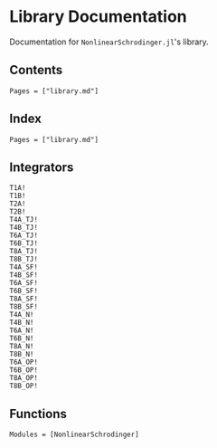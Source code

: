 # Library Documentation

Documentation for `NonlinearSchrodinger.jl`'s library.

## Contents
```@contents
Pages = ["library.md"]
```

## Index
```@index
Pages = ["library.md"]
```
## Integrators
```@docs
T1A!
T1B!
T2A!
T2B!
T4A_TJ!
T4B_TJ!
T6A_TJ!
T6B_TJ!
T8A_TJ!
T8B_TJ!
T4A_SF!
T4B_SF!
T6A_SF!
T6B_SF!
T8A_SF!
T8B_SF!
T4A_N!
T4B_N!
T6A_N!
T6B_N!
T8A_N!
T8B_N!
T6A_OP!
T6B_OP!
T8A_OP!
T8B_OP!
```

## Functions
```@autodocs
Modules = [NonlinearSchrodinger]
```